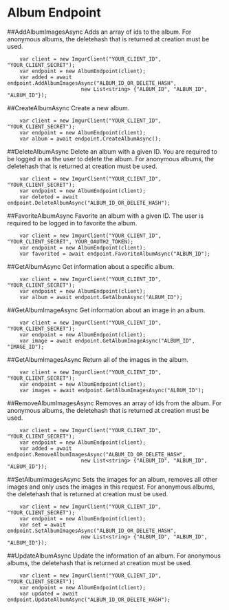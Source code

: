 # Album Endpoint

##AddAlbumImagesAsync
Adds an array of ids to the album.
For anonymous albums, the deletehash that is returned at creation must be used.

		var client = new ImgurClient("YOUR_CLIENT_ID", "YOUR_CLIENT_SECRET");
		var endpoint = new AlbumEndpoint(client);
		var added = await endpoint.AddAlbumImagesAsync("ALBUM_ID_OR_DELETE_HASH", 
							new List<string> {"ALBUM_ID", "ALBUM_ID", "ALBUM_ID"});

##CreateAlbumAsync
Create a new album.

		var client = new ImgurClient("YOUR_CLIENT_ID", "YOUR_CLIENT_SECRET");
		var endpoint = new AlbumEndpoint(client);
		var album = await endpoint.CreateAlbumAsync();

##DeleteAlbumAsync
Delete an album with a given ID. You are required to be logged in as the user to delete the album. 
For anonymous albums, the deletehash that is returned at creation must be used.

		var client = new ImgurClient("YOUR_CLIENT_ID", "YOUR_CLIENT_SECRET");
		var endpoint = new AlbumEndpoint(client);
		var deleted = await endpoint.DeleteAlbumAsync("ALBUM_ID_OR_DELETE_HASH");

##FavoriteAlbumAsync
Favorite an album with a given ID. The user is required to be logged in to favorite the album.

		var client = new ImgurClient("YOUR_CLIENT_ID", "YOUR_CLIENT_SECRET", YOUR_OAUTH2_TOKEN);
		var endpoint = new AlbumEndpoint(client);
		var favorited = await endpoint.FavoriteAlbumAsync("ALBUM_ID");

##GetAlbumAsync
Get information about a specific album.

		var client = new ImgurClient("YOUR_CLIENT_ID", "YOUR_CLIENT_SECRET");
		var endpoint = new AlbumEndpoint(client);
		var album = await endpoint.GetAlbumAsync("ALBUM_ID");

##GetAlbumImageAsync
Get information about an image in an album.

		var client = new ImgurClient("YOUR_CLIENT_ID", "YOUR_CLIENT_SECRET");
		var endpoint = new AlbumEndpoint(client);
		var image = await endpoint.GetAlbumImageAsync("ALBUM_ID", "IMAGE_ID");

##GetAlbumImagesAsync
Return all of the images in the album.

		var client = new ImgurClient("YOUR_CLIENT_ID", "YOUR_CLIENT_SECRET");
		var endpoint = new AlbumEndpoint(client);
		var images = await endpoint.GetAlbumImagesAsync("ALBUM_ID");

##RemoveAlbumImagesAsync
Removes an array of ids from the album.
For anonymous albums, the deletehash that is returned at creation must be used.

		var client = new ImgurClient("YOUR_CLIENT_ID", "YOUR_CLIENT_SECRET");
		var endpoint = new AlbumEndpoint(client);
		var added = await endpoint.RemoveAlbumImagesAsync("ALBUM_ID_OR_DELETE_HASH", 
							new List<string> {"ALBUM_ID", "ALBUM_ID", "ALBUM_ID"});

##SetAlbumImagesAsync
Sets the images for an album, removes all other images and only uses the images in this request. 
For anonymous albums, the deletehash that is returned at creation must be used.

		var client = new ImgurClient("YOUR_CLIENT_ID", "YOUR_CLIENT_SECRET");
		var endpoint = new AlbumEndpoint(client);
		var set = await endpoint.SetAlbumImagesAsync("ALBUM_ID_OR_DELETE_HASH", 
							new List<string> {"ALBUM_ID", "ALBUM_ID", "ALBUM_ID"});

##UpdateAlbumAsync
Update the information of an album.
For anonymous albums, the deletehash that is returned at creation must be used.

		var client = new ImgurClient("YOUR_CLIENT_ID", "YOUR_CLIENT_SECRET");
		var endpoint = new AlbumEndpoint(client);
		var updated = await endpoint.UpdateAlbumAsync("ALBUM_ID_OR_DELETE_HASH");